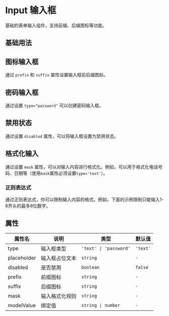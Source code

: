 # Input 输入框

基础的表单输入组件，支持前缀、后缀图标等功能。

## 基础用法

<demo vue="../../demo/input/basic.vue" github="https://github.com/Onion-L/onionl-ui/tree/main/packages/components/input" />

## 图标输入框

通过 `prefix` 和 `suffix` 属性设置输入框前后缀图标。

<demo vue="../../demo/input/icon.vue" github="https://github.com/Onion-L/onionl-ui/tree/main/packages/components/input" />

## 密码输入框

通过设置 `type="password"` 可以创建密码输入框。

<demo vue="../../demo/input/password.vue" github="https://github.com/Onion-L/onionl-ui/tree/main/packages/components/input" />

## 禁用状态
通过设置 `disabled` 属性，可以将输入框设置为禁用状态。

<demo vue="../../demo/input/disabled.vue" github="https://github.com/Onion-L/onionl-ui/tree/main/packages/components/input" />

## 格式化输入

通过设置 `mask` 属性，可以对输入内容进行格式化。例如，可以用于格式化电话号码、日期等（使用`mask`属性必须设置`type='text'`）。

<demo vue="../../demo/input/mask.vue" github="https://github.com/Onion-L/onionl-ui/tree/main/packages/components/input" />

### 正则表达式

通过正则表达式，你可以限制输入内容的格式。例如，下面的示例限制只能输入1-6开头的最多6位数字。

<demo vue="../../demo/input/mask-regex.vue" github="https://github.com/Onion-L/onionl-ui/tree/main/packages/components/input" />

## 属性

| 属性名      | 说明           | 类型                | 默认值  |
|------------|---------------|---------------------|--------|
| type       | 输入框类型     |`'text' \| 'password'`|`'text'`|
| placeholder| 输入框占位文本  | `string`            | `-`   |
| disabled   | 是否禁用       | `boolean`           | `false`|
| prefix     | 前缀图标       | `string`            | `-`   |
| suffix     | 后缀图标       | `string`            | `-`   |
| mask       | 输入格式化规则  | `string`            | `-`   |
| modelValue | 绑定值         | `string \| number`  | `-`   |
